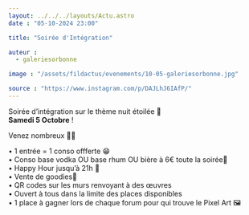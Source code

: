```yaml
---
layout: ../../../layouts/Actu.astro
date : "05-10-2024 23:00"

title: "Soirée d'Intégration"

auteur :
  - galeriesorbonne

image : "/assets/fildactus/evenements/10-05-galeriesorbonne.jpg"

source : "https://www.instagram.com/p/DAJLhJ6IAfP/"
---
```


Soirée d’intégration sur le thème nuit étoilée 🌠  
__Samedi 5 Octobre__ !

Venez nombreux 👋🏼

• 1 entrée = 1 conso offferte 😁  
• Conso base vodka OU base rhum OU bière à 6€ toute la soirée🍹  
• Happy Hour jusqu’à 21h 🍻  
• Vente de goodies🎀  
• QR codes sur les murs renvoyant à des œuvres  
• Ouvert à tous dans la limite des places disponibles  
• 1 place à gagner lors de chaque forum pour qui trouve le Pixel Art 🖼️
